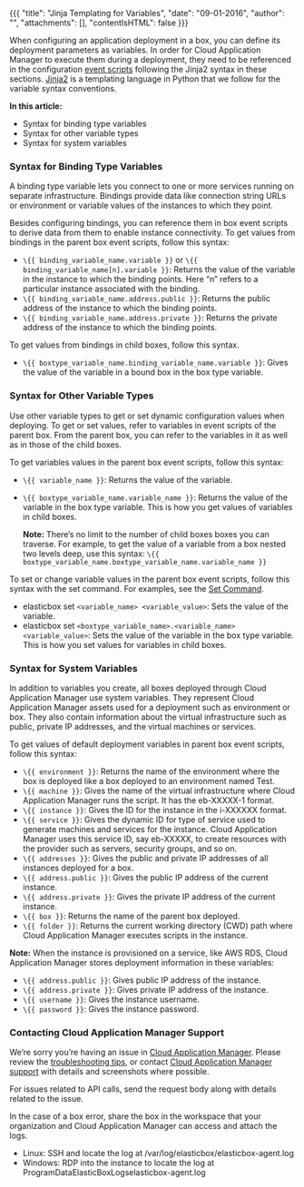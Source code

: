 {{{
"title": "Jinja Templating for Variables",
"date": "09-01-2016",
"author": "",
"attachments": [],
"contentIsHTML": false
}}}

When configuring an application deployment in a box, you can define its deployment parameters as variables. In order for Cloud Application Manager to execute them during a deployment, they need to be referenced in the configuration [event scripts](./start-stop-and-upgrade-boxes.md) following the Jinja2 syntax in these sections. [Jinja2](http://jinja.pocoo.org/docs/dev/) is a templating language in Python that we follow for the variable syntax conventions.

**In this article:**

* Syntax for binding type variables
* Syntax for other variable types
* Syntax for system variables

### Syntax for Binding Type Variables

A binding type variable lets you connect to one or more services running on separate infrastructure. Bindings provide data like connection string URLs or environment or variable values of the instances to which they point.

Besides configuring bindings, you can reference them in box event scripts to derive data from them to enable instance connectivity. To get values from bindings in the parent box event scripts, follow this syntax:

* `\{{ binding_variable_name.variable }}` or `\{{ binding_variable_name[n].variable }}`: Returns the value of the variable in the instance to which the binding points. Here “n” refers to a particular instance associated with the binding.
* `\{{ binding_variable_name.address.public }}`: Returns the public address of the instance to which the binding points.
* `\{{ binding_variable_name.address.private }}`: Returns the private address of the instance to which the binding points.

To get values from bindings in child boxes, follow this syntax.

* `\{{ boxtype_variable_name.binding_variable_name.variable }}`: Gives the value of the variable in a bound box in the box type variable.

### Syntax for Other Variable Types

Use other variable types to get or set dynamic configuration values when deploying. To get or set values, refer to variables in event scripts of the parent box. From the parent box, you can refer to the variables in it as well as in those of the child boxes.

To get variables values in the parent box event scripts, follow this syntax:

* `\{{ variable_name }}`: Returns the value of the variable.
* `\{{ boxtype_variable_name.variable_name }}`: Returns the value of the variable in the box type variable. This is how you get values of variables in child boxes.

    **Note:** There’s no limit to the number of child boxes boxes you can traverse. For example, to get the value of a variable from a box nested two levels deep, use this syntax: `\{{ boxtype_variable_name.boxtype_variable_name.variable_name }}`

To set or change variable values in the parent box event scripts, follow this syntax with the set command. For examples, see the [Set Command](./cloud-application-manager-commands.md).

* elasticbox set `<variable_name> <variable_value>`: Sets the value of the variable.
* elasticbox set `<boxtype_variable_name>.<variable_name> <variable_value>`: Sets the value of the variable in the box type variable. This is how you set values for variables in child boxes.

### Syntax for System Variables

In addition to variables you create, all boxes deployed through Cloud Application Manager use system variables. They represent Cloud Application Manager assets used for a deployment such as environment or box. They also contain information about the virtual infrastructure such as public, private IP addresses, and the virtual machines or services.

To get values of default deployment variables in parent box event scripts, follow this syntax:

* `\{{ environment }}`: Returns the name of the environment where the box is deployed like a box deployed to an environment named Test.
* `\{{ machine }}`: Gives the name of the virtual infrastructure where Cloud Application Manager runs the script. It has the eb-XXXXX-1 format.
* `\{{ instance }}`: Gives the ID for the instance in the i-XXXXXX format.
* `\{{ service }}`: Gives the dynamic ID for type of service used to generate machines and services for the instance. Cloud Application Manager uses this service ID, say eb-XXXXX, to create resources with the provider such as servers, security groups, and so on.
* `\{{ addresses }}`: Gives the public and private IP addresses of all instances deployed for a box.
* `\{{ address.public }}`: Gives the public IP address of the current instance.
* `\{{ address.private }}`: Gives the private IP address of the current instance.
* `\{{ box }}`: Returns the name of the parent box deployed.
* `\{{ folder }}`: Returns the current working directory (CWD) path where Cloud Application Manager executes scripts in the instance.

**Note:** When the instance is provisioned on a service, like AWS RDS, Cloud Application Manager stores deployment information in these variables:

* `\{{ address.public }}`: Gives public IP address of the instance.
* `\{{ address.private }}`: Gives private IP address of the instance.
* `\{{ username }}`: Gives the instance username.
* `\{{ password }}`: Gives the instance password.

### Contacting Cloud Application Manager Support

We’re sorry you’re having an issue in [Cloud Application Manager](https://www.ctl.io/cloud-application-manager/). Please review the [troubleshooting tips](../Troubleshooting/troubleshooting-tips.md), or contact [Cloud Application Manager support](mailto:cloudsupport@centurylink.com) with details and screenshots where possible.

For issues related to API calls, send the request body along with details related to the issue.

In the case of a box error, share the box in the workspace that your organization and Cloud Application Manager can access and attach the logs.
* Linux: SSH and locate the log at /var/log/elasticbox/elasticbox-agent.log
* Windows: RDP into the instance to locate the log at ProgramDataElasticBoxLogselasticbox-agent.log
